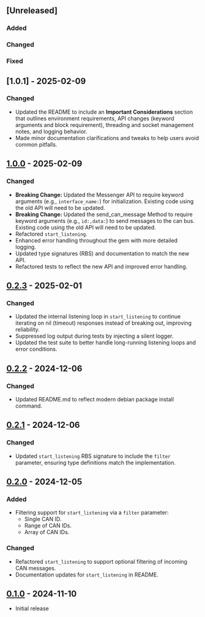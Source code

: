 ## [Unreleased]

### Added

### Changed

### Fixed
## [1.0.1] - 2025-02-09

### Changed
- Updated the README to include an **Important Considerations** section that outlines environment requirements, API changes (keyword arguments and block requirement), threading and socket management notes, and logging behavior.
- Made minor documentation clarifications and tweaks to help users avoid common pitfalls.

## [1.0.0] - 2025-02-09

### Changed
- **Breaking Change:** Updated the Messenger API to require keyword arguments (e.g., `interface_name:`) for initialization. Existing code using the old API will need to be updated.
- **Breaking Change:** Updated the send_can_message Method to require keyword arguments (e.g., `id:,data:`) to send messages to the can bus. Existing code using the old API will need to be updated.
- Refactored `start_listening`.
- Enhanced error handling throughout the gem with more detailed logging.
- Updated type signatures (RBS) and documentation to match the new API.
- Refactored tests to reflect the new API and improved error handling.

## [0.2.3] - 2025-02-01

### Changed
- Updated the internal listening loop in `start_listening` to continue iterating on nil (timeout) responses instead of breaking out, improving reliability.
- Suppressed log output during tests by injecting a silent logger.
- Updated the test suite to better handle long-running listening loops and error conditions.

## [0.2.2] - 2024-12-06

### Changed
- Updated README.md to reflect modern debian package install command.

## [0.2.1] - 2024-12-06

### Changed
- Updated `start_listening` RBS signature to include the `filter` parameter, ensuring type definitions match the implementation.

## [0.2.0] - 2024-12-05

### Added
- Filtering support for `start_listening` via a `filter` parameter:
  - Single CAN ID.
  - Range of CAN IDs.
  - Array of CAN IDs.

### Changed
- Refactored `start_listening` to support optional filtering of incoming CAN messages.
- Documentation updates for `start_listening` in README.

## [0.1.0] - 2024-11-10

- Initial release

[1.0.0]: https://github.com/fk1018/can_messenger/compare/v0.2.3...v1.0.0
[0.2.3]: https://github.com/fk1018/can_messenger/compare/v0.2.2...v0.2.3
[0.2.2]: https://github.com/fk1018/can_messenger/compare/v0.2.1...v0.2.2
[0.2.1]: https://github.com/fk1018/can_messenger/compare/v0.2.0...v0.2.1
[0.2.0]: https://github.com/fk1018/can_messenger/compare/v0.1.0...v0.2.0
[0.1.0]: https://github.com/fk1018/can_messenger/releases/tag/v0.1.0
